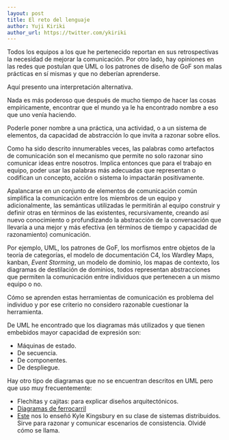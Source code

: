 ```yaml
---
layout: post
title: El reto del lenguaje
author: Yuji Kiriki
author_url: https://twitter.com/ykiriki
---
```


Todos los equipos a los que he pertenecido reportan en sus retrospectivas la necesidad de mejorar la comunicación. Por otro lado, hay opiniones en las redes que postulan que UML o los patrones de diseño de GoF son malas prácticas en sí mismas y que no deberían aprenderse.

Aquí presento una interpretación alternativa.

Nada es más poderoso que después de mucho tiempo de hacer las cosas empíricamente, encontrar que el mundo ya le ha encontrado nombre a eso que uno venía haciendo.

Poderle poner nombre a una práctica, una actividad, o a un sistema de elementos, da capacidad de abstracción lo que invita a razonar sobre ellos.

Como ha sido descrito innumerables veces, las palabras como artefactos de comunicación son el mecanismo que permite no solo razonar sino comunicar ideas entre nosotros. Implica entonces que para el trabajo en equipo, poder usar las palabras más adecuadas que representan o codifican un concepto, acción o sistema lo impactarán positivamente.

Apalancarse en un conjunto de elementos de comunicación común simplifica la comunicación entre los miembros de un equipo y adicionalmente, las semánticas utilizadas le permitirán al equipo construir y definir otras en términos de las existentes, recursivamente, creando así nuevo conocimiento o profundizando la abstracción de la conversación que llevaría a una mejor y más efectiva (en términos de tiempo y capacidad de razonamiento) comunicación.

Por ejemplo, UML, los patrones de GoF, los morfismos entre objetos de la teoría de categorías, el modelo de documentación C4, los Wardley Maps, kanban, _Event Storming_, un modelo de dominio, los mapas de contexto, los diagramas de destilación de dominios, todos representan abstracciones que permiten la comunicación entre individuos que pertenecen a un mismo equipo o no.

Cómo se aprenden estas herramientas de comunicación es problema del individuo y por ese criterio no considero razonable cuestionar la herramienta.

De UML he encontrado que los diagramas más utilizados y que tienen embebidos mayor capacidad de expresión son:

- Máquinas de estado.
- De secuencia.
- De componentes.
- De despliegue.

Hay otro tipo de diagramas que no se encuentran descritos en UML pero que uso muy frecuentemente:

- Flechitas y cajitas: para explicar diseños arquitectónicos.
- [Diagramas de ferrocarril](https://en.wikipedia.org/wiki/Syntax_diagram)
-  [Este](https://www.researchgate.net/profile/Ricardo_Galli/publication/2320676/figure/fig4/AS:669396179632164@1536607894878/Causal-consistency-executions.png) nos lo enseñó Kyle Kingsbury en su clase de sistemas distribuidos. Sirve para razonar y comunicar escenarios de consistencia. Olvidé cómo se llama.
